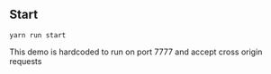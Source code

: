 ## Start

`yarn run start`

This demo is hardcoded to run on port 7777 and accept cross origin requests